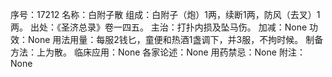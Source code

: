 序号：17212
名称：白附子散
组成：白附子（炮）1两，续断1两，防风（去叉）1两。
出处：《圣济总录》卷一四五。
主治：打扑内损及坠马伤。
加减：None
功效：None
用法用量：每服2钱匕，童便和热酒1盏调下，并3服，不拘时候。
制备方法：上为散。
临床应用：None
各家论述：None
用药禁忌：None
附注：None
